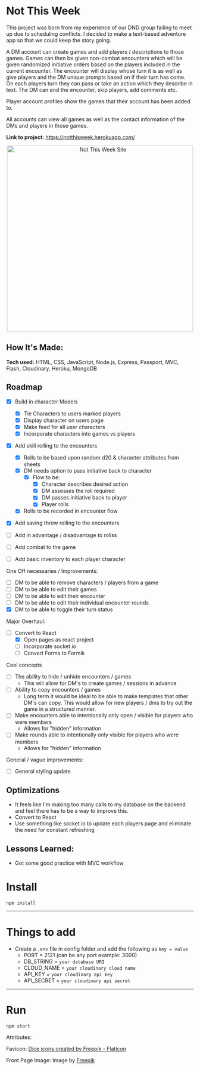 # Not This Week
This project was born from my experience of our DND group failing to meet up due to scheduling conflicts. I decided to make a text-based adventure app so that we could keep the story going.

A DM account can create games and add players / descriptions to those games. Games can then be given non-combat encounters which will be given randomized initiative orders based on the players included in the current encounter. The encounter will display whose turn it is as well as give players and the DM unique prompts based on if their turn has come. On each players turn they can pass or take an action which they describe in text. The DM can end the encounter, skip players, add comments etc.

Player account profiles show the games that their account has been added to.

All accounts can view all games as well as the contact information of the DMs and players in those games.

**Link to project:** https://notthisweek.herokuapp.com/

<p align="center">
  <a target="_blank" href="https://notthisweek.herokuapp.com/">
    <img src="https://github.com/LuisEJaar/luisEJaar/blob/main/notThisWeek.gif" height="500px" alt="Not This Week Site"/>
  </a>
</p>

## How It's Made:

**Tech used:** HTML, CSS, JavaScript, Node.js, Express, Passport, MVC, Flash, Cloudinary, Heroku, MongoDB

## Roadmap

- [X] Build in character Models
  - [X] Tie Characters to users marked players
  - [X] Display character on users page
  - [X] Make feed for all user characters
  - [X] Incorporate characters into games vs players
    
- [X] Add skill rolling to the encounters
  - [X] Rolls to be based upon random d20 & character attributes from sheets
  - [X] DM needs option to pass initiative back to character
    - [X] Flow to be: 
      - [X] Character describes desired action
      - [X] DM assesses the roll required
      - [X] DM passes initiative back to player
      - [X] Player rolls 
  - [X] Rolls to be recorded in encounter flow
  
- [X] Add saving throw rolling to the encounters
- [ ] Add in advantage / disadvantage to rollss
   
- [ ] Add combat to the game
- [ ] Add basic inventory to each player character

One Off necessaries / Improvements:
- [ ] DM to be able to remove characters / players from a game
- [ ] DM to be able to edit their games
- [ ] DM to be able to edit their encounter
- [ ] DM to be able to edit their individual encounter rounds
- [X] DM to be able to toggle their turn status

Major Overhaul:
- [ ] Convert to React
  - [X] Open pages as react project
  - [ ] Incorporate socket.io
  - [ ] Convert Forms to Formik

Cool concepts
- [ ] The ability to hide / unhide encounters / games
  - This will allow for DM's to create games / sessions in advance
- [ ] Ability to copy encounters / games
  - Long term it would be ideal to be able to make templates that other DM's can copy. 
    This would allow for new players / dms to try out the game in a structured manner.
- [ ] Make encounters able to intentionally only open / visible for players who were members
  - Allows for "hidden" information
- [ ] Make rounds able to intentionally only visible for players who were members
  - Allows for "hidden" information

General / vague improvements:
- [ ] General styling update 

## Optimizations

- It feels like I'm making too many calls to my database on the backend and feel there has to be a way to improve this.
- Convert to React
- Use something like socket.io to update each players page and eliminate the need for constant refreshing

## Lessons Learned:

- Got some good practice with MVC workflow

# Install

`npm install`

---

# Things to add

- Create a `.env` file in config folder and add the following as `key = value`
  - PORT = 2121 (can be any port example: 3000)
  - DB_STRING = `your database URI`
  - CLOUD_NAME = `your cloudinary cloud name`
  - API_KEY = `your cloudinary api key`
  - API_SECRET = `your cloudinary api secret`

---

# Run

`npm start`

Attributes: 

Favicon:
<a href="https://www.flaticon.com/free-icons/dice" title="dice icons">Dice icons created by Freepik - Flaticon</a>

Front Page Image:
Image by <a href="https://www.freepik.com/free-photo/still-life-objects-with-role-playing-game-sheet_24749859.htm#query=dnd&position=2&from_view=search">Freepik</a>
